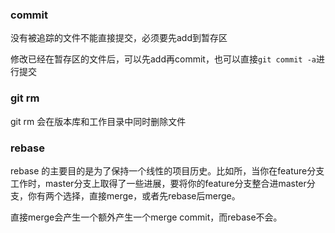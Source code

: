 ### commit

没有被追踪的文件不能直接提交，必须要先add到暂存区

修改已经在暂存区的文件后，可以先add再commit，也可以直接`git commit -a`进行提交



### git rm

git rm 会在版本库和工作目录中同时删除文件



### rebase

rebase 的主要目的是为了保持一个线性的项目历史。比如所，当你在feature分支工作时，master分支上取得了一些进展，要将你的feature分支整合进master分支，你有两个选择，直接merge，或者先rebase后merge。

直接merge会产生一个额外产生一个merge commit，而rebase不会。



